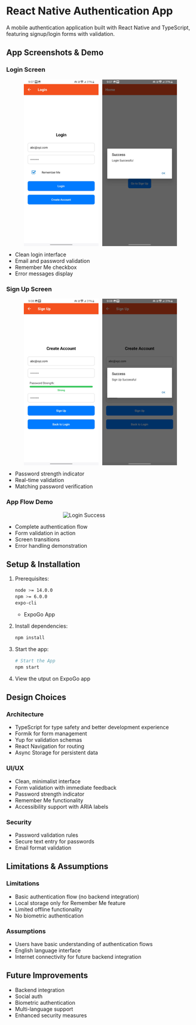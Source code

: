 # React Native Authentication App

A mobile authentication application built with React Native and TypeScript, featuring signup/login forms with validation.

## App Screenshots & Demo

### Login Screen

<div style="display: flex; justify-content: center; align-items: center; gap: 10px;">
  <img src="assets/screenshots/login-screen.jpg" alt="Login Screen" style="width: 200px; height: auto;">
  <img src="assets/screenshots/login-success.jpg" alt="Login Success" style="width: 200px; height: auto;">
</div>

- Clean login interface
- Email and password validation
- Remember Me checkbox
- Error messages display

### Sign Up Screen

<div style="display: flex; justify-content: center; align-items: center; gap: 10px;">
  <img src="assets/screenshots/signup-screen.jpg" alt="Login Screen" style="width: 200px; height: auto;">
  <img src="assets/screenshots/signup-success.jpg" alt="Login Success" style="width: 200px; height: auto;">
</div>

- Password strength indicator
- Real-time validation
- Matching password verification

### App Flow Demo

<div style="display: flex; justify-content: center; align-items: center; gap: 10px;">
  <img src="assets/screenshots/app-flow.gif" alt="Login Success" style="width: 200px; height: auto;">
</div>

- Complete authentication flow
- Form validation in action
- Screen transitions
- Error handling demonstration

## Setup & Installation

1. Prerequisites:

    ```bash
    node >= 14.0.0
    npm >= 6.0.0
    expo-cli
    ```
    - ExpoGo App

2. Install dependencies:

    ```bash
    npm install
    ```

3. Start the app:

    ```bash
    # Start the App
    npm start
    ```

4. View the utput on ExpoGo app

## Design Choices

### Architecture

- TypeScript for type safety and better development experience
- Formik for form management
- Yup for validation schemas
- React Navigation for routing
- Async Storage for persistent data

### UI/UX

- Clean, minimalist interface
- Form validation with immediate feedback
- Password strength indicator
- Remember Me functionality
- Accessibility support with ARIA labels

### Security

- Password validation rules
- Secure text entry for passwords
- Email format validation

## Limitations & Assumptions

### Limitations

- Basic authentication flow (no backend integration)
- Local storage only for Remember Me feature
- Limited offline functionality
- No biometric authentication

### Assumptions

- Users have basic understanding of authentication flows
- English language interface
- Internet connectivity for future backend integration

## Future Improvements

- Backend integration
- Social auth
- Biometric authentication
- Multi-language support
- Enhanced security measures
